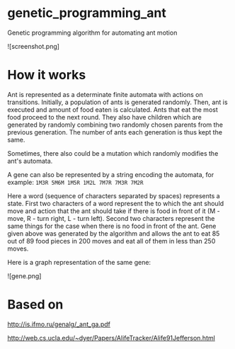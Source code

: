 # genetic_programming_ant
Genetic programming algorithm for automating ant motion

![screenshot.png]

# How it works

Ant is represented as a determinate finite automata with actions on
transitions. Initially, a population of ants is generated randomly.
Then, ant is executed and amount of food eaten is calculated.
Ants that eat the most food proceed to the next round.
They also have children which are generated by randomly combining two
randomly chosen parents from the previous generation.
The number of ants each generation is thus kept the same.

Sometimes, there also could be a mutation which randomly modifies the
ant's automata.

A gene can also be represented by a string encoding the automata,
for example:
`1M3R 5M6M 1M5R 1M2L 7M7R 7M3R 7M2R`

Here a word (sequence of characters separated by spaces) represents a
state. First two characters of a word represent the to which the ant
should move and action that the ant should take if there is food in
front of it (M - move, R - turn right, L - turn left).
Second two characters represent the same things for the
case when there is no food in front of the ant. Gene given above was
generated by the algorithm and allows the ant to eat 85 out of
89 food pieces in 200 moves and eat all of them in less than 250 moves.

Here is a graph representation of the same gene:

![gene.png]

# Based on

http://is.ifmo.ru/genalg/_ant_ga.pdf

http://web.cs.ucla.edu/~dyer/Papers/AlifeTracker/Alife91Jefferson.html
